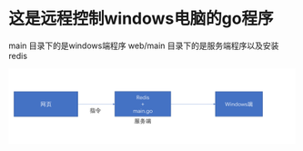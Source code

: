 # 这是远程控制windows电脑的go程序
main 目录下的是windows端程序
web/main 目录下的是服务端程序以及安装redis

![image-20200114191459242](/image-20200114191459242.png)


